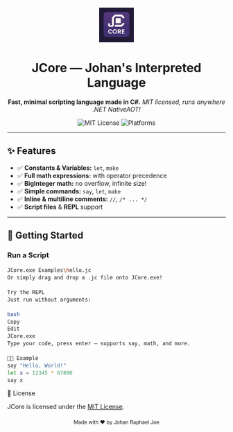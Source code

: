 <p align="center">
  <img src="logo.png" alt="JCore Logo" height="80"/>
</p>

<h1 align="center">JCore — Johan's Interpreted Language</h1>

<p align="center">
  <b>Fast, minimal scripting language made in C#.</b>  
  <i>MIT licensed, runs anywhere .NET NativeAOT!</i>
</p>

<p align="center">
  <img src="https://img.shields.io/badge/license-MIT-green" alt="MIT License"/>
  <img src="https://img.shields.io/badge/platform-Windows%20%7C%20Linux%20%7C%20macOS-blue" alt="Platforms"/>
</p>

---

## ✨ Features

- ✅ **Constants & Variables:** `let`, `make`
- ✅ **Full math expressions:** with operator precedence
- ✅ **BigInteger math:** no overflow, infinite size!
- ✅ **Simple commands:** `say`, `let`, `make`
- ✅ **Inline & multiline comments:** `//`, `/* ... */`
- ✅ **Script files** & **REPL** support

---

## 🚀 Getting Started

### Run a Script

```bash
JCore.exe Examples\hello.jc
Or simply drag and drop a .jc file onto JCore.exe!

Try the REPL
Just run without arguments:

bash
Copy
Edit
JCore.exe
Type your code, press enter — supports say, math, and more.

🧑‍💻 Example
say "Hello, World!"
let x = 12345 * 67890
say x

```
📄 License

JCore is licensed under the [MIT License](LICENSE).

<p align="center"><sub>Made with ❤️ by Johan Raphael Joe</sub></p>
